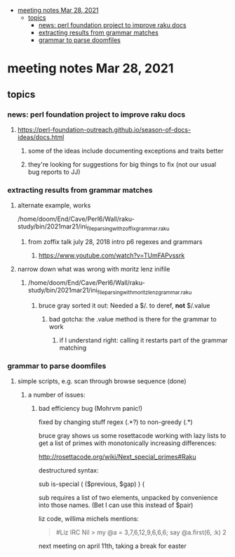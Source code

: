 - [meeting notes Mar 28, 2021](#org224d687)
  - [topics](#org4466623)
    - [news: perl foundation project to improve raku docs](#org211c033)
    - [extracting results from grammar matches](#orga369ce3)
    - [grammar to parse doomfiles](#orge445502)


<a id="org224d687"></a>

# meeting notes Mar 28, 2021


<a id="org4466623"></a>

## topics


<a id="org211c033"></a>

### news: perl foundation project to improve raku docs

1.  <https://perl-foundation-outreach.github.io/season-of-docs-ideas/docs.html>

    1.  some of the ideas include documenting exceptions and traits better
    
    2.  they're looking for suggestions for big things to fix (not our usual bug reports to JJ)


<a id="orga369ce3"></a>

### extracting results from grammar matches

1.  alternate example, works

    /home/doom/End/Cave/Perl6/Wall/raku-study/bin/2021mar21/ini<sub>file</sub><sub>parsing</sub><sub>with</sub><sub>zoffix</sub><sub>grammar.raku</sub>
    
    1.  from zoffix talk july 28, 2018 intro p6 regexes and grammars
    
        1.  <https://www.youtube.com/watch?v=TUmFAPvssrk>

2.  narrow down what was wrong with moritz lenz inifile

    1.  /home/doom/End/Cave/Perl6/Wall/raku-study/bin/2021mar21/ini<sub>file</sub><sub>parsing</sub><sub>with</sub><sub>moritz</sub><sub>lenz</sub><sub>grammar.raku</sub>
    
        1.  bruce gray sorted it out: Needed a $/.<value> to deref, **not** $/.value
        
            1.  bad gotcha: the .value method is there for the grammar to work
            
                1.  if I understand right: calling it restarts part of the grammar matching


<a id="orge445502"></a>

### grammar to parse doomfiles

1.  simple scripts, e.g. scan through browse sequence (done)

    1.  a number of issues:
    
        1.  bad efficiency bug (Mohrvm panic!)
        
            fixed by changing stuff regex (.\*?) to non-greedy (.\*)
            
            bruce gray shows us some rosettacode working with lazy lists to get a list of primes with monotonically increasing differences:
            
            <http://rosettacode.org/wiki/Next_special_primes#Raku>
            
            destructured syntax:
            
            sub is-special ( ($previous, $gap) ) {
            
            sub requires a list of two elements, unpacked by convenience into those names. (Bet I can use this instead of $pair)
            
            liz code, willima michels mentions:
            
            > #Liz IRC Nil > my @a = 3,7,6,12,9,6,6,6; say @a.first(6, :k) 2
            
            next meeting on april 11th, taking a break for easter
